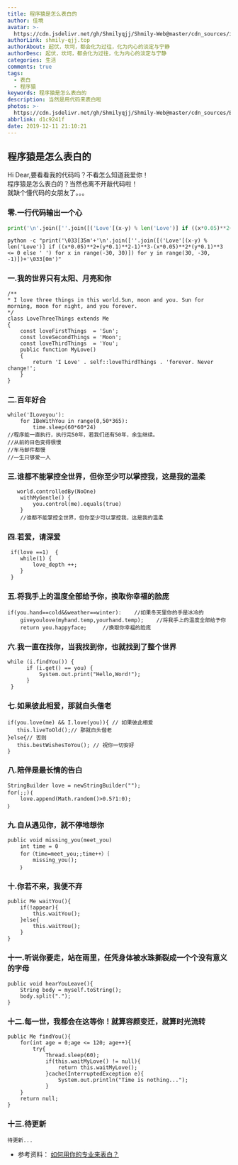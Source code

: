 ```yaml
---
title: 程序猿是怎么表白的
author: 佳境
avatar: >-
  https://cdn.jsdelivr.net/gh/Shmilyqjj/Shmily-Web@master/cdn_sources/img/custom/avatar.jpg
authorLink: shmily-qjj.top
authorAbout: 起伏，坎坷，都会化为过往，化为内心的淡定与宁静
authorDesc: 起伏，坎坷，都会化为过往，化为内心的淡定与宁静
categories: 生活
comments: true
tags:
  - 表白
  - 程序猿
keywords: 程序猿是怎么表白的
description: 当然是用代码来表白啦
photos: >-
  https://cdn.jsdelivr.net/gh/Shmilyqjj/Shmily-Web@master/cdn_sources/Blog_Images/Life/CodeForLove/codeForLove_intro.jpg
abbrlink: d1c9241f
date: 2019-12-11 21:10:21
---
```


## 程序猿是怎么表白的  
Hi Dear,要看看我的代码吗？不看怎么知道我爱你！  
程序猿是怎么表白的？当然也离不开敲代码啦！  
就缺个懂代码的女朋友了。。。

### 零.一行代码输出一个心
```python
print('\n'.join([''.join([('Love'[(x-y) % len('Love')] if ((x*0.05)**2+(y*0.1)**2-1)**3-(x*0.05)**2*(y*0.1)**3 <= 0 else ' ') for x in range(-30, 30)]) for y in range(30, -30, -1)]))
```

```shell
python -c "print('\033[35m'+'\n'.join([''.join([('Love'[(x-y) % len('Love')] if ((x*0.05)**2+(y*0.1)**2-1)**3-(x*0.05)**2*(y*0.1)**3 <= 0 else ' ') for x in range(-30, 30)]) for y in range(30, -30, -1)])+'\033[0m')"
```

### 一.我的世界只有太阳、月亮和你
```code
/**
* I love three things in this world.Sun, moon and you. Sun for morning, moon for night, and you forever.
*/
class LoveThreeThings extends Me
{
    const loveFirstThings  = 'Sun';
    const loveSecondThings = 'Moon';
    const loveThirdThings  = 'You';
    public function MyLove()
    {
        return 'I Love' . self::loveThirdThings . 'forever. Never change!';
    }
}
```  

### 二.百年好合
```code
while('ILoveyou'):
    for IBeWithYou in range(0,50*365):
        time.sleep(60*60*24)
//程序能一直执行，执行完50年，若我们还有50年，余生继续。
//从前的日色变得很慢
//车马邮件都慢
//一生只够爱一人
```  

### 三.谁都不能掌控全世界，但你至少可以掌控我，这是我的温柔
```code
   world.controlledBy(NoOne)
    withMyGentle() {
        you.control(me).equals(true)
    }
    //谁都不能掌控全世界，但你至少可以掌控我，这是我的温柔
```  

### 四.若爱，请深爱
```code
 if(love ==1)  {
    while(1) {
        love_depth ++;
    }
 }
```  

### 五.将我手上的温度全部给予你，换取你幸福的脸庞
```code
if(you.hand==cold&&weather==winter):    //如果冬天里你的手是冰冷的
    giveyoulove(myhand.temp,yourhand.temp);    //将我手上的温度全部给予你
    return you.happyface;     //换取你幸福的脸庞
```  

### 六.我一直在找你，当我找到你，也就找到了整个世界
```code
while (i.findYou()) {
      if (i.get() == you) {
          System.out.print("Hello,Word!");
      }
 }
```  
### 七.如果彼此相爱，那就白头偕老
```code
if(you.love(me) && I.love(you)){ // 如果彼此相爱
   this.liveToOld();// 那就白头偕老
}else{// 否则
   this.bestWishesToYou(); // 祝你一切安好
}
```  

### 八.陪伴是最长情的告白
```code
StringBuilder love = newStringBuilder("");
for(;;)｛
    love.append(Math.random()>0.5?1:0);
｝

```  

### 九.自从遇见你，就不停地想你
```code
public void missing_you(meet_you)
    int time = 0
    for（time=meet_you;;time++）｛
        missing_you();
    ｝
```  

### 十.你若不来，我便不弃
```code
public Me waitYou(){
    if(!appear){
        this.waitYou();
    }else{
        this.waitYou();
    }
}
```  

### 十一.听说你要走，站在雨里，任凭身体被水珠撕裂成一个个没有意义的字母
```code
public void hearYouLeave(){
    String body = myself.toString();
    body.split(".");
}
```  

### 十二.每一世，我都会在这等你！就算容颜变迁，就算时光流转
```code
public Me findYou(){
    for(int age = 0;age <= 120; age++){
        try{
            Thread.sleep(60);
            if(this.waitMyLove() != null){
                return this.waitMyLove();
            }cache(InterruptedException e){
                System.out.println("Time is nothing...");
            }
    }
    return null;
}
```  

### 十三.待更新
```code
待更新...
```  



* 参考资料：
[如何用你的专业来表白？](https://www.zhihu.com/question/311135945/answer/590117427?utm_source=qq&utm_medium=social&utm_oi=978620948336885760)

